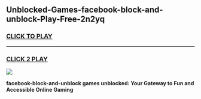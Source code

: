 
## Unblocked-Games-facebook-block-and-unblock-Play-Free-2n2yq
<h3>
<a href="https://premium76.site?title=facebook-block-and-unblock&ref=18A1">CLICK TO PLAY</a></h3>
<hr>

<h3>
<a href="https://premium76.site?title=facebook-block-and-unblock&ref=18A1">CLICK 2 PLAY</a>
  
</h3>

<a href="https://premium76.site?title=facebook-block-and-unblock&ref=18A1"><img src="https://clearcache.store/games.png"></a>


**facebook-block-and-unblock games unblocked: Your Gateway to Fun and Accessible Online Gaming**
